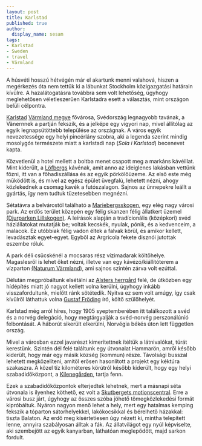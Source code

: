 ```yaml
---
layout: post
title: Karlstad
published: true
author:
  display_name: sesam
tags:
- Karlstad
- Sweden
- travel
- Värmland
---
```

A húsvéti hosszú hétvégén már el akartunk menni valahová, hiszen a megérkezés óta nem tettük ki a lábunkat Stockholm közigazgatási határain kívülre. A hazalátogatásra továbbra sem volt lehetőség, úgyhogy meglehetősen véletleszerűen Karlstadra esett a választás, mint országon belüli célpontra.

[Karlstad](https://en.wikipedia.org/wiki/Karlstad) [Värmland megye](https://en.wikipedia.org/wiki/Värmland_County) fővárosa, Svédország legnagyobb tavának, a Vänernnek a partján fekszik, és a jelképe egy vigyori nap, mivel állítólag az egyik legnapsütöttebb települése az országnak. A város egyik nevezetessége egy helyi pincérlány szobra, aki a legenda szerint mindig mosolygós természete miatt a karlstadi nap (*Sola i Karlstad*) becenevet kapta.

Közvetlenül a hotel mellett a boltba menet csapott meg a markáns kávéillat. Mint kiderült, a [Löfbergs](https://www.lofbergs.se) kávénak, amit anno az ideiglenes lakásban vettünk főzni, itt van a főhadiszállása és az egyik pörkölőüzeme. Az első este még működött is, és mivel az egész épület üvegfalú, lehetett nézni, ahogy közlekednek a csomag kavék a futószalagon. Sajnos az ünnepekre leállt a gyártás, így nem tudtuk tüzetesebben megnézni.

Sétatávra a belvárostól található a [Mariebergsskogen](https://www.mariebergsskogen.se), egy elég nagy városi park. Az erdős terület közepén egy félig skanzen félig állatkert üzemel [(Djurparken Lillskogen)](https://www.mariebergsskogen.se/gora/lillskogen/). A leírások alapján a tradícionális (középkori) svéd háziállatokat mutatják be; voltak kecskék, nyulak, pónik, és a kedvenceim, a malacok. Ez utóbbiak félig vadon éltek a falvak körül, és amikor kellett, levadásztak egyet-egyet. Egyből az Argricola fekete disznói jutottak eszembe róluk.

A park déli csücskénél a mocsaras rész vízimadarak költőhelye. Magaslesről is lehet őket nézni, illetve van egy kávézó/kiállítóterem a vízparton [(Naturum Värmland)](https://www.mariebergsskogen.se/naturum-varmland/), ami sajnos szintén zárva volt ezúttal.

Délután megpróbáltunk elsétálni az [Alsters herrgård](https://karlstad.se/Alsters-herrgard/) felé, de útközben egy hídépítés miatt jó nagyot kellett volna kerülni, úgyhogy inkább visszafordultunk, mielőtt ránk sötétedik. Nyitva ez sem volt amúgy, így csak kívülről láthattuk volna [Gustaf Fröding](https://en.wikipedia.org/wiki/Gustaf_Fröding) író, költő szülőhelyét.

Karlstad még arról híres, hogy 1905 syeptemberében itt találkozott a svéd és a norvég delegáció, hogy megtárgyalják a svéd-norvég perszonálúnió felbontását. A háborút sikerült elkerülni, Norvégia békés úton lett független ország.

Mivel a városban ezzel javarészt kimerítettnek ítéltük a látnivalókat, túrát kerestünk. Szintén dél felé találtunk egy útvonalat Hammarön, amről később kiderült, hogy már egy másik község (kommun) része. Távolsági busszal lehetett megközelíteni, amitől erősen hasonlított a projekt egy kéktúra szakaszra. A közel tíz kilométeres körútról később kiderült, hogy egy helyi szabadidőközpont, a [Kilenegården](https://www.hammaro.se/Bo/Uppleva--gora/idrott-motion-och-friluftsliv/Friluftsliv/Kilenegarden/), tartja fenn.

Ezek a szabadidőközpontok elterjedtek lehetnek, mert a másnapi séta útvonala is ilyenhez köthető, ez volt a [Skutbergets motionscentral](https://karlstad.se/Jamfor/enhet/?unit=115b07dece574c388428e6639385ce65). Erre a városi busz járt, úgyhogy az összes szóba jöhető tömegközlekedési formát kipróbáltuk. Nyáron nagyon menő lehet a hely, mert egy hatalmas kemping fekszik a tóparton sátorhelyekkel, lakókocsikkal és bérelhető házakkal: tiszta Balaton. Az erdő meg kísértetiesen úgy nézett ki, mintha telepített lenne, annyira szabályosan álltak a fák. Az állatvilágot egy nyúl képviselte, aki szembejött az egyik kanyarban, láthatóan meglepődött, majd sarkon fordult.